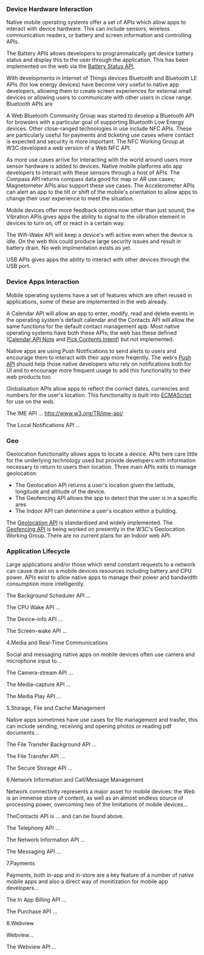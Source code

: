 ### Device Hardware Interaction

Native mobile operating systems offer a set of APIs which allow apps to interact with device hardware. This can include sensors, wireless communication readers, or battery and screen information and controlling APIs.

The Battery APIs allows developers to programmatically get device battery status and display this to the user through the application. This has been implemented on the web via the [Battery Status API](http://www.w3.org/TR/battery-status/).

With developments in Internet of Things devices Bluetooth and Bluetooth LE APIs (for low energy devices) have become very useful to native app developers, allowing them to create screen experiences for external small devices or allowing users to communicate with other users in close range. Bluetooth APIs are 

A Web Bluetooth Community Group was started to develop a Bluetooth API for browsers with a particular goal of supporting Bluetooth Low Energy devices.
Other close-ranged technologies in use include NFC APIs. These are particularly useful for payments and ticketing use cases where contact is expected and security is more important. The NFC Working Group at W3C developed a web version of a Web NFC API.

As more use cases arrive for interacting with the world around users more sensor hardware is added to devices. Native mobile platforms allo app developers to interact with these sensors through a host of APIs. The Compass API returns compass data good for map or AR use cases; Magnetometer APIs also support these use cases. The Accelerometer APIs can alert an app to the tilt or shift of the mobile's orientation to allow apps to change their user experience to meet the situation.

Mobile devices offer more feedback options now other than just sound, the Vibration APIs gives apps the ability to signal to the vibration element in devices to turn on, off or react in a certain way.

The Wifi-Wake API will keep a device's wifi active even when the device is idle. On the web this could produce large security issues and result in battery drain. No web implmentation exists as yet. 

USB APIs gives apps the ability to interact with other devices through the USB port.

### Device Apps Interaction

Mobile operating systems have a set of features which are often reused in applications, some of these are implemented in the web already.

A Calendar API will allow an app to enter, modify, read and delete events in the operating system's default calendar and the Contacts API will allow the same functions for the default contact management app. Most native operating systems have both these APIs; the web has these defined ([Calendar API Note](http://www.w3.org/TR/calendar-api/) and [Pick Contents Intent](http://www.w3.org/TR/contacts-api/)) but not implemented. 

Native apps are using Push Notifications to send alerts to users and encourage them to interact with their app more freqently. The web's [Push API](http://www.w3.org/TR/push-api/) should help those native developers who rely on notifications both for UI and to encourage more frequent usage to add this functionality to their web products too. 

Globalisation APIs allow apps to reflect the correct dates, currencies and numbers for the user's location. This functionality is built into [ECMAScript](http://www.ecma-international.org/ecma-402/1.0/) for use on the web.

The IME API ... http://www.w3.org/TR/ime-api/

The Local Notifications API ...

### Geo

Geolocation functionality allows apps to locate a device. APIs here care little for the underlying technology used but provide developers with information necessary to return to users their location. Three main APIs exits to manage geolocation: 

* The Geolocation API returns a user's location given the latitude, longitude and altitude of the device.
* The Geofencing API allows the app to detect that the user is in a specific ares
* The Indoor API can determine a user's location within a building.

The [Geolocation API](http://www.w3.org/TR/geolocation-API/) is standardised and widely implemented. The [Geofencing API](http://www.w3.org/TR/geofencing/) is being worked on presently in the W3C's Geolocation Working Group. There are no current plans for an Indoor web API. 

### Application Lifecycle

Large applications and/or those which send constant requests to a network can cause drain on a mobile devices resources including battery and CPU power. APIs exist to allow native apps to manage their power and bandwidth consumption more intelligently.

The Background Scheduler API ...

The CPU Wake API ...

The Device-info API ...

The Screen-wake API ...

4.Media and Real-Time Communications

Social and messaging native apps on mobile devices often use camera and microphone input to...

The Camera-stream API ...

The Media-capture API ...

The Media Play API ...

5.Storage, File and Cache Management

Native apps sometimes have use cases for file management and trasfer, this can include sending, receiving and opening photos or reading pdf documents...

The File Transfer Background API ...

The File Transfer API ...

The Secure Storage API ...

6.Network Information and Call/Message Management

Network connectivity represents a major asset for mobile devices: the Web is an immense store of content, as well as an almost endless source of processing power, overcoming two of the limitations of mobile devices...

TheContacts API is ... and can be found above.

The Telephony API ...

The Network Information API ...

The Messaging API ...

7.Payments

Payments, both in-app and in-store are a key feature of a number of native mobile apps and also a direct way of monitization for mobile app developers...

The In App Billing API ...

The Purchase API ...

8.Webview

Webview...

The Webview API ...

